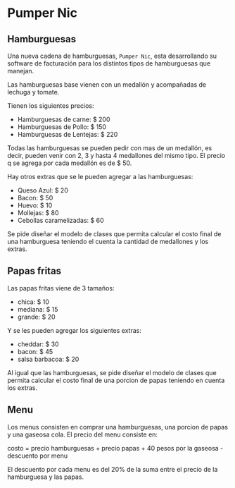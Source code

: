 # Pumper Nic

## Hamburguesas

Una nueva cadena de hamburguesas, `Pumper Nic`, esta desarrollando su software de facturación  para los distintos tipos de hamburguesas que manejan.

Las hamburguesas base vienen con un medallón y acompañadas de lechuga y tomate.

Tienen los siguientes precios:

* Hamburguesas de carne: $ 200
* Hamburguesas de Pollo: $ 150
* Hamburguesas de Lentejas: $ 220

Todas las hamburguesas se pueden pedir con mas de un medallón, es decir, pueden venir con 2, 3 y hasta 4 medallones del mismo tipo. El precio q se agrega por cada medallón es de $ 50.

Hay otros extras que se le pueden agregar a las hamburguesas:

* Queso Azul: $ 20
* Bacon: $ 50
* Huevo: $ 10
* Mollejas: $ 80
* Cebollas caramelizadas: $ 60

Se pide diseñar el modelo de clases que permita calcular el costo final de una hamburguesa teniendo el cuenta la cantidad de medallones y los extras.



## Papas fritas

Las papas fritas viene de 3 tamaños:

* chica: $ 10
* mediana: $ 15
* grande: $ 20

Y se les pueden agregar los siguientes extras:

* cheddar: $ 30
* bacon: $ 45
* salsa barbacoa: $ 20

Al igual que las hamburguesas, se pide diseñar el modelo de clases que permita calcular el costo final de una porcion de papas teniendo en cuenta los extras.


##  Menu

Los menus consisten en comprar una hamburguesas, una porcion de papas y una gaseosa cola.
El precio del menu consiste en:

costo = precio hamburguesas + precio papas + 40 pesos por la gaseosa - descuento por menu

El descuento por cada menu es del 20% de la suma entre el precio de la hamburguesa y las papas.
